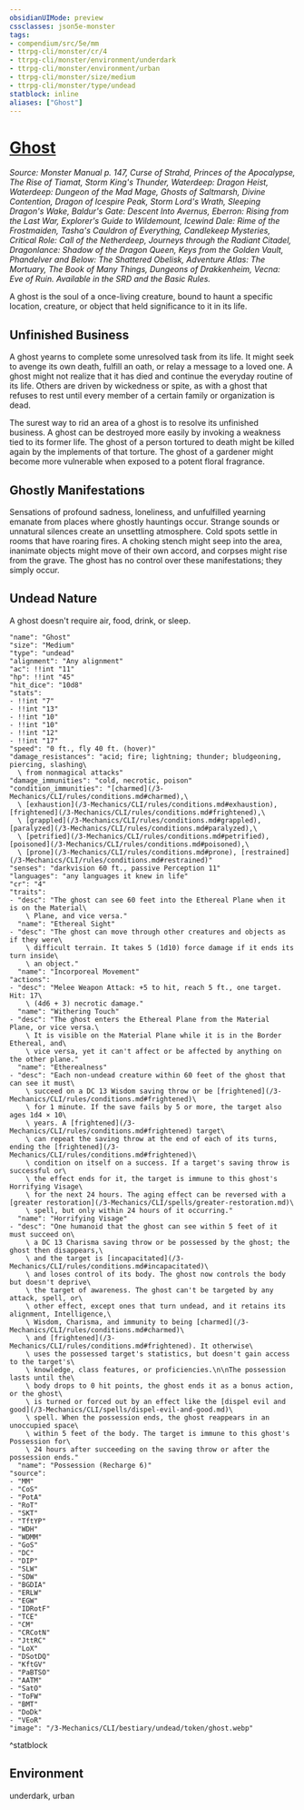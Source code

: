 ```yaml
---
obsidianUIMode: preview
cssclasses: json5e-monster
tags:
- compendium/src/5e/mm
- ttrpg-cli/monster/cr/4
- ttrpg-cli/monster/environment/underdark
- ttrpg-cli/monster/environment/urban
- ttrpg-cli/monster/size/medium
- ttrpg-cli/monster/type/undead
statblock: inline
aliases: ["Ghost"]
---
```

# [Ghost](3-Mechanics\CLI\bestiary\undead/ghost.md)
*Source: Monster Manual p. 147, Curse of Strahd, Princes of the Apocalypse, The Rise of Tiamat, Storm King's Thunder, Waterdeep: Dragon Heist, Waterdeep: Dungeon of the Mad Mage, Ghosts of Saltmarsh, Divine Contention, Dragon of Icespire Peak, Storm Lord's Wrath, Sleeping Dragon's Wake, Baldur's Gate: Descent Into Avernus, Eberron: Rising from the Last War, Explorer's Guide to Wildemount, Icewind Dale: Rime of the Frostmaiden, Tasha's Cauldron of Everything, Candlekeep Mysteries, Critical Role: Call of the Netherdeep, Journeys through the Radiant Citadel, Dragonlance: Shadow of the Dragon Queen, Keys from the Golden Vault, Phandelver and Below: The Shattered Obelisk, Adventure Atlas: The Mortuary, The Book of Many Things, Dungeons of Drakkenheim, Vecna: Eve of Ruin. Available in the SRD and the Basic Rules.*  

A ghost is the soul of a once-living creature, bound to haunt a specific location, creature, or object that held significance to it in its life.

## Unfinished Business

A ghost yearns to complete some unresolved task from its life. It might seek to avenge its own death, fulfill an oath, or relay a message to a loved one. A ghost might not realize that it has died and continue the everyday routine of its life. Others are driven by wickedness or spite, as with a ghost that refuses to rest until every member of a certain family or organization is dead.

The surest way to rid an area of a ghost is to resolve its unfinished business. A ghost can be destroyed more easily by invoking a weakness tied to its former life. The ghost of a person tortured to death might be killed again by the implements of that torture. The ghost of a gardener might become more vulnerable when exposed to a potent floral fragrance.

## Ghostly Manifestations

Sensations of profound sadness, loneliness, and unfulfilled yearning emanate from places where ghostly hauntings occur. Strange sounds or unnatural silences create an unsettling atmosphere. Cold spots settle in rooms that have roaring fires. A choking stench might seep into the area, inanimate objects might move of their own accord, and corpses might rise from the grave. The ghost has no control over these manifestations; they simply occur.

## Undead Nature

A ghost doesn't require air, food, drink, or sleep.

```statblock
"name": "Ghost"
"size": "Medium"
"type": "undead"
"alignment": "Any alignment"
"ac": !!int "11"
"hp": !!int "45"
"hit_dice": "10d8"
"stats":
- !!int "7"
- !!int "13"
- !!int "10"
- !!int "10"
- !!int "12"
- !!int "17"
"speed": "0 ft., fly 40 ft. (hover)"
"damage_resistances": "acid; fire; lightning; thunder; bludgeoning, piercing, slashing\
  \ from nonmagical attacks"
"damage_immunities": "cold, necrotic, poison"
"condition_immunities": "[charmed](/3-Mechanics/CLI/rules/conditions.md#charmed),\
  \ [exhaustion](/3-Mechanics/CLI/rules/conditions.md#exhaustion), [frightened](/3-Mechanics/CLI/rules/conditions.md#frightened),\
  \ [grappled](/3-Mechanics/CLI/rules/conditions.md#grappled), [paralyzed](/3-Mechanics/CLI/rules/conditions.md#paralyzed),\
  \ [petrified](/3-Mechanics/CLI/rules/conditions.md#petrified), [poisoned](/3-Mechanics/CLI/rules/conditions.md#poisoned),\
  \ [prone](/3-Mechanics/CLI/rules/conditions.md#prone), [restrained](/3-Mechanics/CLI/rules/conditions.md#restrained)"
"senses": "darkvision 60 ft., passive Perception 11"
"languages": "any languages it knew in life"
"cr": "4"
"traits":
- "desc": "The ghost can see 60 feet into the Ethereal Plane when it is on the Material\
    \ Plane, and vice versa."
  "name": "Ethereal Sight"
- "desc": "The ghost can move through other creatures and objects as if they were\
    \ difficult terrain. It takes 5 (1d10) force damage if it ends its turn inside\
    \ an object."
  "name": "Incorporeal Movement"
"actions":
- "desc": "Melee Weapon Attack: +5 to hit, reach 5 ft., one target. Hit: 17\
    \ (4d6 + 3) necrotic damage."
  "name": "Withering Touch"
- "desc": "The ghost enters the Ethereal Plane from the Material Plane, or vice versa.\
    \ It is visible on the Material Plane while it is in the Border Ethereal, and\
    \ vice versa, yet it can't affect or be affected by anything on the other plane."
  "name": "Etherealness"
- "desc": "Each non-undead creature within 60 feet of the ghost that can see it must\
    \ succeed on a DC 13 Wisdom saving throw or be [frightened](/3-Mechanics/CLI/rules/conditions.md#frightened)\
    \ for 1 minute. If the save fails by 5 or more, the target also ages 1d4 × 10\
    \ years. A [frightened](/3-Mechanics/CLI/rules/conditions.md#frightened) target\
    \ can repeat the saving throw at the end of each of its turns, ending the [frightened](/3-Mechanics/CLI/rules/conditions.md#frightened)\
    \ condition on itself on a success. If a target's saving throw is successful or\
    \ the effect ends for it, the target is immune to this ghost's Horrifying Visage\
    \ for the next 24 hours. The aging effect can be reversed with a  [greater restoration](/3-Mechanics/CLI/spells/greater-restoration.md)\
    \ spell, but only within 24 hours of it occurring."
  "name": "Horrifying Visage"
- "desc": "One humanoid that the ghost can see within 5 feet of it must succeed on\
    \ a DC 13 Charisma saving throw or be possessed by the ghost; the ghost then disappears,\
    \ and the target is [incapacitated](/3-Mechanics/CLI/rules/conditions.md#incapacitated)\
    \ and loses control of its body. The ghost now controls the body but doesn't deprive\
    \ the target of awareness. The ghost can't be targeted by any attack, spell, or\
    \ other effect, except ones that turn undead, and it retains its alignment, Intelligence,\
    \ Wisdom, Charisma, and immunity to being [charmed](/3-Mechanics/CLI/rules/conditions.md#charmed)\
    \ and [frightened](/3-Mechanics/CLI/rules/conditions.md#frightened). It otherwise\
    \ uses the possessed target's statistics, but doesn't gain access to the target's\
    \ knowledge, class features, or proficiencies.\n\nThe possession lasts until the\
    \ body drops to 0 hit points, the ghost ends it as a bonus action, or the ghost\
    \ is turned or forced out by an effect like the [dispel evil and good](/3-Mechanics/CLI/spells/dispel-evil-and-good.md)\
    \ spell. When the possession ends, the ghost reappears in an unoccupied space\
    \ within 5 feet of the body. The target is immune to this ghost's Possession for\
    \ 24 hours after succeeding on the saving throw or after the possession ends."
  "name": "Possession (Recharge 6)"
"source":
- "MM"
- "CoS"
- "PotA"
- "RoT"
- "SKT"
- "TftYP"
- "WDH"
- "WDMM"
- "GoS"
- "DC"
- "DIP"
- "SLW"
- "SDW"
- "BGDIA"
- "ERLW"
- "EGW"
- "IDRotF"
- "TCE"
- "CM"
- "CRCotN"
- "JttRC"
- "LoX"
- "DSotDQ"
- "KftGV"
- "PaBTSO"
- "AATM"
- "SatO"
- "ToFW"
- "BMT"
- "DoDk"
- "VEoR"
"image": "/3-Mechanics/CLI/bestiary/undead/token/ghost.webp"
```
^statblock

## Environment

underdark, urban